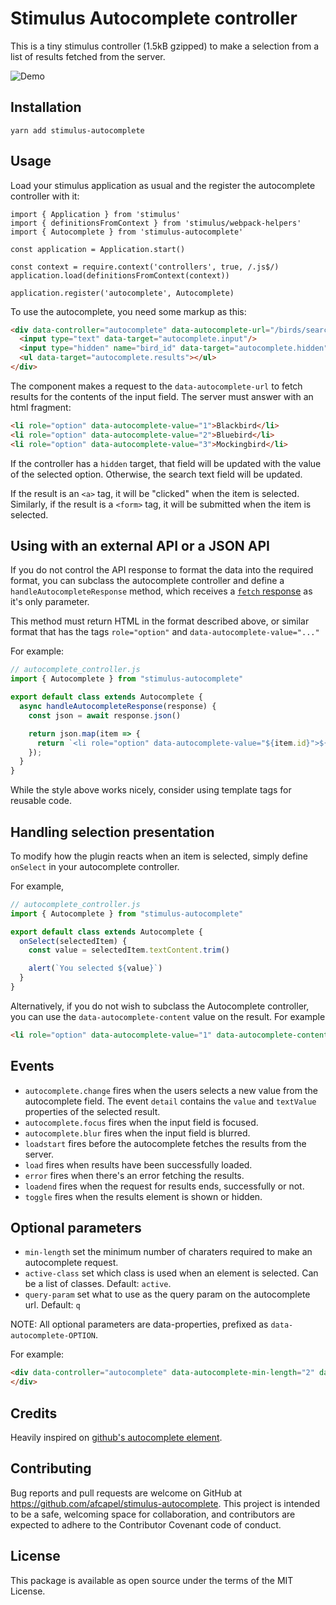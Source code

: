 # Stimulus Autocomplete controller

This is a tiny stimulus controller (1.5kB gzipped) to make a selection from a
list of results fetched from the server.

![Demo](https://media.giphy.com/media/5dYbYLVX4fSbbdyN84/giphy.gif)

## Installation

`yarn add stimulus-autocomplete`

## Usage

Load your stimulus application as usual and the register the autocomplete
controller with it:

```
import { Application } from 'stimulus'
import { definitionsFromContext } from 'stimulus/webpack-helpers'
import { Autocomplete } from 'stimulus-autocomplete'

const application = Application.start()

const context = require.context('controllers', true, /.js$/)
application.load(definitionsFromContext(context))

application.register('autocomplete', Autocomplete)
```

To use the autocomplete, you need some markup as this:

```html
<div data-controller="autocomplete" data-autocomplete-url="/birds/search">
  <input type="text" data-target="autocomplete.input"/>
  <input type="hidden" name="bird_id" data-target="autocomplete.hidden"/>
  <ul data-target="autocomplete.results"></ul>
</div>
```

The component makes a request to the `data-autocomplete-url` to fetch results for
the contents of the input field. The server must answer with an html fragment:

```html
<li role="option" data-autocomplete-value="1">Blackbird</li>
<li role="option" data-autocomplete-value="2">Bluebird</li>
<li role="option" data-autocomplete-value="3">Mockingbird</li>
```

If the controller has a `hidden` target, that field will be updated with the value
of the selected option. Otherwise, the search text field will be updated.

If the result is an `<a>` tag, it will be "clicked" when the item is selected. Similarly, if the result is a `<form>` tag, it will be submitted when the item is selected.

## Using with an external API or a JSON API

If you do not control the API response to format the data into the required format,
you can subclass the autocomplete controller and define a `handleAutocompleteResponse`
method, which receives a [`fetch` response](https://developer.mozilla.org/en-US/docs/Web/API/Response) as it's only parameter.

This method must return HTML in the format described above, or similar format that
has the tags `role="option"` and `data-autocomplete-value="..."`

For example:

```js
// autocomplete_controller.js
import { Autocomplete } from "stimulus-autocomplete"

export default class extends Autocomplete {
  async handleAutocompleteResponse(response) {
    const json = await response.json()

    return json.map(item => {
      return `<li role="option" data-autocomplete-value="${item.id}">${item.name}</li>`
    });
  }
}
```

While the style above works nicely, consider using template tags for reusable code.

## Handling selection presentation

To modify how the plugin reacts when an item is selected, simply define `onSelect`
in your autocomplete controller.

For example,

```js
// autocomplete_controller.js
import { Autocomplete } from "stimulus-autocomplete"

export default class extends Autocomplete {
  onSelect(selectedItem) {
    const value = selectedItem.textContent.trim()

    alert(`You selected ${value}`)
  }
}
```

Alternatively, if you do not wish to subclass the Autocomplete controller, you can use the `data-autocomplete-content` value on the result. For example

```html
<li role="option" data-autocomplete-value="1" data-autocomplete-content="Tweet Tweet">Blackbird</li>
```

## Events

* `autocomplete.change` fires when the users selects a new value from the autocomplete
field. The event `detail` contains the `value` and `textValue` properties of the
selected result.
* `autocomplete.focus` fires when the input field is focused.
* `autocomplete.blur` fires when the input field is blurred.
* `loadstart` fires before the autocomplete fetches the results from the server.
* `load` fires when results have been successfully loaded.
* `error` fires when there's an error fetching the results.
* `loadend` fires when the request for results ends, successfully or not.
* `toggle` fires when the results element is shown or hidden.

## Optional parameters

* `min-length` set the minimum number of charaters required to make an autocomplete request.
* `active-class` set which class is used when an element is selected. Can be a list of classes.  Default: `active`.
* `query-param` set what to use as the query param on the autocomplete url. Default: `q`

NOTE: All optional parameters are data-properties, prefixed as `data-autocomplete-OPTION`.

For example:

```html
<div data-controller="autocomplete" data-autocomplete-min-length="2" data-autocomplete-active-class="bg-blue-200 text-blue-800">
</div>
```

## Credits

Heavily inspired on [github's autocomplete element](https://github.com/github/auto-complete-element).

## Contributing

Bug reports and pull requests are welcome on GitHub at <https://github.com/afcapel/stimulus-autocomplete>.  This project is intended to be a safe, welcoming space for  collaboration, and contributors are expected to adhere to the  Contributor Covenant code of conduct.

## License

This package is available as open source under the terms of the MIT License.
